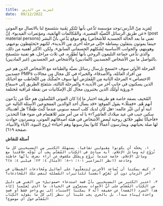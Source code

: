 ```yaml
---
title:  لمزيد من الدرس
date:  09/12/2022
---
```


لِمَزِيد مِنْ الدَّرس:توجد مؤسسة تَدَّعي بأنها تَبْتَكِر تِقَنية سَتَسمح لنا بالاتصال مع الموتى «عن طريق الرسائل النّصيَّة القصيرة، والمُكالمات الهاتفية، ومؤتمرات الفيديو». إنَّ (post material persons) تعني ما بعد الحالة الجسدية للأشخاص) وهو موقع يَدَّعي بأنَّ البشر حينما يموتون ينتقلون ببساطة «إلى مرحلة أخرى مِن الأبدية»، لكنهم «يَحتَفِظون بوعيهم، وهويتهم، والجوانب الأساسية لِشَكلهم الجسماني السابق». ولكن، الأكثر أهمية من ذلك، والذي تدَّعي جماعة التليفون الروحي بأنها تُطوِّره، في ثلاث مراحل، هو تقنية سَتَسمَح بالتواصل ما بين الأشخاص الجسديين (الماديين) والأشخاص غير الجسديين (غير الماديين).

المرحلة الأولى سوف «تَسمح بإرسال رسائل نصيَّة والطباعة مع الأشخاص الذين هم غير جسديين PMPs مِن أفراد العائلة، والأصدقاء، والخبراء في كل مجال من مجالات الاختصاص.» المرحلة الثانية مِن المُفتَرَض أنها سوف «تُمكِّنك مِن التَّخاطب مع أحبائك الذين يسكنون في جانبٍ آخر من الأبدية.» والمرحلة الثالثة، سَتَفتَح الطريق إلى «سماع ورؤية أولئك الذين يختبرون مجال كل الإمكانيات من نقطة مُراقبة مُختلفة.»

المُخيف بصفة خاصة هو طريقة اختبار ما إذا كان الموتى المُتَّصلون هم حقًّا مَن يَدَّعون أنهم هُم. «فمثلًا،» يقول الموقع: «قد يسأل أحد الوالدين المفجوعين الأسئلة التالية عن ابنة أو ابن غَيَّر عالمه: ‹هل كان لديك كلب اسمه سنوبي عندما كُنتَ طِفلًا؟ هل أهديناك سكين جيب في عيد ميلادك العاشِر؟›» يا له من أمر مثير للاهتمام في ضوء هذا التحذير: «فأحيانًا تظهر خلائق روحية لبعض الأشخاص في هيئة أصدقائهم الموتى، ويسردون حوادث لها صلة بحياتهم، ويمارسون أعمالًا كانوا يمارسونها وهم أحياء» (روح النبوة، الآباء والأنبياء، صفحة ٦١٩).

**أسئلة للنقاش**

`١. بِحجّة أن يكونوا مقبولين ثقافيا، يستهلك الكثير مِن المسيحيين كل ما تُرَوِّج له وسائل الإعلام. أية مبادئ في الكِتَاب المُقدَّس يجب أن تُوَجِّه علاقتنا مع وسائل الإعلام، خاصة عندما تُروِّج وبِشَكل مكشوف عن آراء نعرف بأنَّها خاطئة وخادعة (انظر المزامير ١٠١: ١–٨؛ الأمثال ٤: ٢٣؛ فيلبي ٤: ٨)؟`

`٢. كيف يمكننا أن نُساعد الآخرين لِيَتغلَّبوا على أضاليل ومُخادعات الشيطان في آخر الزمان دون أن نُعَرِّض أنفسنا للتأثيرات المُضللة لنفس تلك المُخادعات؟`

`٣. اعتبر الكثير من المسيحيين بأنَّ قصة استدعاء »صموئيل» من القبر هي دليل من الكِتَاب المُقدَّس على أنَّ الأموات يستمرُّون في الحياة. ما الذي يُعلِّمنا إيَّاه هذا السرد (القصة) عن حقيقة أنَّه لا يمكننا الاستناد إلى نصٍ واحدٍ فقط أو قصةٍ واحدة لِبِناءِ مبدأ، بل بالحري يجب علينا أن ننظر إلى كل ما يقوله الكِتَاب المُقدَّس حول أي موضوع؟`